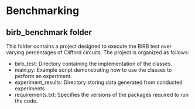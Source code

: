 # Benchmarking

## birb_benchmark folder
This folder contains a project designed to execute the BiRB test over varying
percentages of Clifford circuits. The project is organized as follows:

- birb_test: Directory containing the implementation of the classes.
- main.py: Example script demonstrating how to use the classes to perform an experiment.
- experiment_results: Directory storing data generated from conducted experiments.
- requirements.txt: Specifies the versions of the packages required to run the code.
